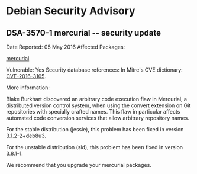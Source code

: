 
Debian Security Advisory
========================


DSA-3570-1 mercurial -- security update
---------------------------------------



Date Reported:
05 May 2016
Affected Packages:

[mercurial](https://packages.debian.org/src:mercurial)

Vulnerable:
Yes
Security database references:
In Mitre's CVE dictionary: [CVE-2016-3105](https://security-tracker.debian.org/tracker/CVE-2016-3105).  

More information:

Blake Burkhart discovered an arbitrary code execution flaw in
Mercurial, a distributed version control system, when using the convert
extension on Git repositories with specially crafted names. This flaw in
particular affects automated code conversion services that allow
arbitrary repository names.


For the stable distribution (jessie), this problem has been fixed in
version 3.1.2-2+deb8u3.


For the unstable distribution (sid), this problem has been fixed in
version 3.8.1-1.


We recommend that you upgrade your mercurial packages.






